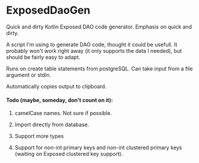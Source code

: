 # ExposedDaoGen
Quick and dirty Kotlin Exposed DAO code generator.  Emphasis on quick and dirty.

A script I'm using to generate DAO code, thought it could be usefull.  It probably won't work right away (it only supports the data I needed), but should be fairly easy to adapt.

Runs on create table statements from postgreSQL.  Can take input from a file argument or stdin.

Automatically copies output to clipboard.

#### Todo (maybe, someday, don't count on it):

1. camelCase names.  Not sure if possible.

2. Import directly from database.

3. Support more types

4. Support for non-int primary keys and non-int clustered primary keys (waiting on Exposed clustered key support).
